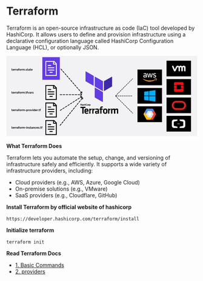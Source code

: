# Terraform
Terraform is an open-source infrastructure as code (IaC) tool developed by HashiCorp. It allows users to define and provision infrastructure using a declarative configuration language called HashiCorp Configuration Language (HCL), or optionally JSON.

![Terraform](https://github.com/herrry107/Terraform/blob/main/images/terraform.png)

**What Terraform Does**

Terraform lets you automate the setup, change, and versioning of infrastructure safely and efficiently. It supports a wide variety of infrastructure providers, including:
- Cloud providers (e.g., AWS, Azure, Google Cloud)
- On-premise solutions (e.g., VMware)
- SaaS providers (e.g., Cloudflare, GitHub)

**Install Terraform by official website of hashicorp**
<pre><code>https://developer.hashicorp.com/terraform/install</code></pre>

**Initialize terraform**
<pre><code>terraform init</code></pre>

**Read Terraform Docs**

- [1. Basic Commands](https://github.com/herrry107/Terraform/tree/main/basic-commands)
- [2. providers](https://github.com/herrry107/Terraform/tree/main/providers)

